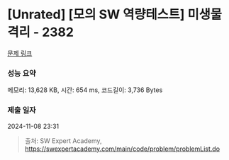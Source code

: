 # [Unrated] [모의 SW 역량테스트] 미생물 격리 - 2382 

[문제 링크](https://swexpertacademy.com/main/code/problem/problemDetail.do?contestProbId=AV597vbqAH0DFAVl) 

### 성능 요약

메모리: 13,628 KB, 시간: 654 ms, 코드길이: 3,736 Bytes

### 제출 일자

2024-11-08 23:31



> 출처: SW Expert Academy, https://swexpertacademy.com/main/code/problem/problemList.do